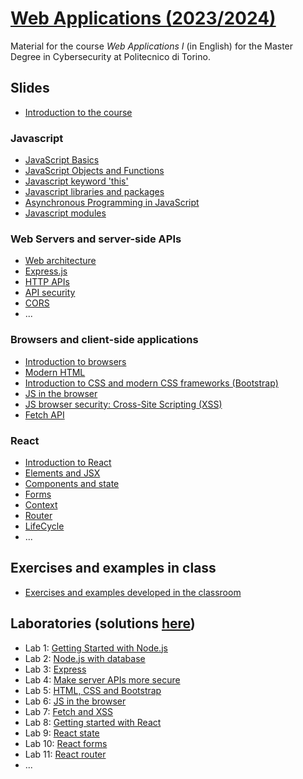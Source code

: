 # [Web Applications (2023/2024)](https://github.com/polito-WA-2024)

Material for the course _Web Applications I_ (in English) for the Master Degree in Cybersecurity at Politecnico di Torino.

## Slides

- [Introduction to the course](https://github.com/polito-WA-2024/materials/blob/master/slide/00-intro-2024-WA.pdf)

### Javascript

- [JavaScript Basics](slide/1-01-javascript-basics.pdf)
- [JavaScript Objects and Functions](slide/1-02-javascript-objects-functions.pdf)
- [Javascript keyword 'this'](slide/1-03-javascript-this.pdf)
- [Javascript libraries and packages](slide/1-04-javascript-libraries-packages.pdf)
- [Asynchronous Programming in JavaScript](slide/1-05-javascript-async-programming.pdf)
- [Javascript modules](slide/1-06-javascript-modules.pdf)

### Web Servers and server-side APIs

- [Web architecture](slide/4-01-web-architecture.pdf)
- [Express.js](slide/4-02-Express.pdf)
- [HTTP APIs](slide/4-03-API.pdf)
- [API security](slide/4-04-API-security.pdf)
- [CORS](slide/4-05-CORS_and_security.pdf)
- ...

### Browsers and client-side applications

- [Introduction to browsers](slide/2-01-browser-intro.pdf)
- [Modern HTML](slide/2-02-html.pdf)
- [Introduction to CSS and modern CSS frameworks (Bootstrap)](slide/2-03-css.pdf)
- [JS in the browser](slide/2-04-JS-browser.pdf)
- [JS browser security: Cross-Site Scripting (XSS)](slide/2-05-browser-security-XSS.pdf)
- [Fetch API](slide/2-06-fetch.pdf)
  
### React

- [Introduction to React](slide/3-01-React-intro.pdf)
- [Elements and JSX](slide/3-02-Elements-and-JSX.pdf)
- [Components and state](slide/3-03-Components-and-state-management.pdf)
- [Forms](slide/3-04-Forms.pdf)
- [Context](slide/3-05-Context.pdf)
- [Router](slide/3-06-React-Router.pdf)
- [LifeCycle](slide/3-07-LifeCycle.pdf)
- ...

## Exercises and examples in class

- [Exercises and examples developed in the classroom](https://github.com/polito-WA-2024/aw-weeks)

## Laboratories (solutions [here](https://github.com/polito-WA-2024/labs-code))

- Lab 1: [Getting Started with Node.js](labs/lab01-getting-started-node.pdf)
- Lab 2: [Node.js with database](labs/lab02-node-database.pdf)
- Lab 3: [Express](labs/lab03-express.pdf)
- Lab 4: [Make server APIs more secure](labs/lab04-API-server.pdf)
- Lab 5: [HTML, CSS and Bootstrap](labs/lab05-html-css.pdf)
- Lab 6: [JS in the browser](labs/lab06-js-browser.pdf)
- Lab 7: [Fetch and XSS](labs/lab07-fetch-xss.pdf)
- Lab 8: [Getting started with React](labs/lab08-getting-started-react.pdf)
- Lab 9: [React state](labs/lab09-react-state.pdf)
- Lab 10: [React forms](labs/lab10-forms.pdf)
- Lab 11: [React router](labs/lab11-router.pdf)
- ...
